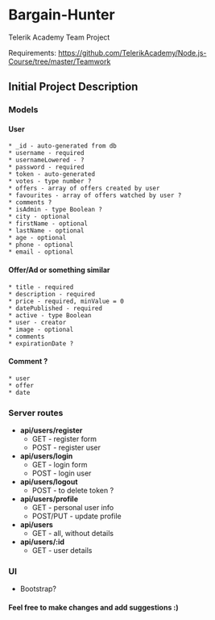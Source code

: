 # Bargain-Hunter
Telerik Academy Team Project

Requirements: https://github.com/TelerikAcademy/Node.js-Course/tree/master/Teamwork

## Initial Project Description
### Models
#### User
	* _id - auto-generated from db 
	* username - required
	* usernameLowered - ?
	* password - required
	* token - auto-generated
	* votes - type number ?
	* offers - array of offers created by user
	* favourites - array of offers watched by user ?
	* comments ?
	* isAdmin - type Boolean ?
	* city - optional
	* firstName - optional
	* lastName - optional
	* age - optional
	* phone - optional
	* email - optional
#### Offer/Ad or something similar
	* title - required
	* description - required
	* price - required, minValue = 0
	* datePublished - required
	* active - type Boolean
	* user - creator
	* image - optional
	* comments
	* expirationDate ?
#### Comment ?
	* user
	* offer
	* date


### Server routes

* **api/users/register**
	* GET - register form
	* POST - register user
* **api/users/login**
	* GET - login form
	* POST - login user	
* **api/users/logout** 	
	* POST - to delete token ?
* **api/users/profile**
	* GET - personal user info
	* POST/PUT - update profile
* **api/users**
	* GET - all, without details
* **api/users/:id**
	* GET - user details
	

### UI
* Bootstrap?

#### Feel free to make changes and add suggestions :)
